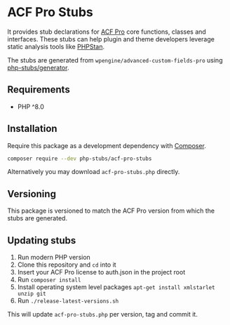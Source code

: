 # ACF Pro Stubs

It provides stub declarations for [ACF Pro](https://advancedcustomfields.com/)
core functions, classes and interfaces.
These stubs can help plugin and theme developers leverage static analysis tools
like [PHPStan](https://github.com/phpstan/phpstan).

The stubs are generated from `wpengine/advanced-custom-fields-pro`
using [php-stubs/generator](https://github.com/php-stubs/generator).

## Requirements

- PHP ^8.0

## Installation

Require this package as a development dependency with [Composer](https://getcomposer.org).

```bash
composer require --dev php-stubs/acf-pro-stubs
```

Alternatively you may download `acf-pro-stubs.php` directly.

## Versioning

This package is versioned to match the ACF Pro version from which the stubs are generated.

## Updating stubs

1. Run modern PHP version
2. Clone this repository and `cd` into it
3. Insert your ACF Pro license to auth.json in the project root
4. Run `composer install`
5. Install operating system level packages `apt-get install xmlstarlet unzip git`
6. Run `./release-latest-versions.sh`

This will update `acf-pro-stubs.php` per version, tag and commit it.
